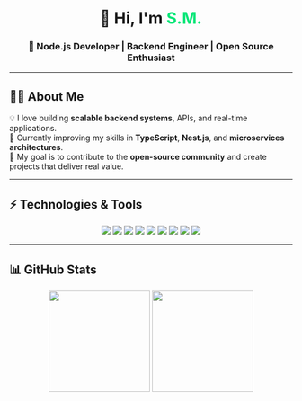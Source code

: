 <!-- Header -->
<h1 align="center">👋 Hi, I'm <span style="color:#00e676;">S.M.</span></h1>
<h3 align="center">🚀 Node.js Developer | Backend Engineer | Open Source Enthusiast</h3>

---

## 🧑‍💻 About Me
💡 I love building **scalable backend systems**, APIs, and real-time applications.  
🌱 Currently improving my skills in **TypeScript**, **Nest.js**, and **microservices architectures**.  
🎯 My goal is to contribute to the **open-source community** and create projects that deliver real value.  

---

## ⚡ Technologies & Tools
<p align="center">
  <img src="https://img.shields.io/badge/Code-JavaScript-F7DF1E?style=for-the-badge&logo=javascript&logoColor=black"/>
  <img src="https://img.shields.io/badge/Code-TypeScript-3178C6?style=for-the-badge&logo=typescript&logoColor=white"/>
  <img src="https://img.shields.io/badge/Backend-Node.js-339933?style=for-the-badge&logo=node.js&logoColor=white"/>
  <img src="https://img.shields.io/badge/Framework-Express-000000?style=for-the-badge&logo=express&logoColor=white"/>
  <img src="https://img.shields.io/badge/Framework-Nest.js-E0234E?style=for-the-badge&logo=nestjs&logoColor=white"/>
  <img src="https://img.shields.io/badge/Database-MongoDB-47A248?style=for-the-badge&logo=mongodb&logoColor=white"/>
  <img src="https://img.shields.io/badge/Database-PostgreSQL-4169E1?style=for-the-badge&logo=postgresql&logoColor=white"/>
  <img src="https://img.shields.io/badge/Tools-Docker-2496ED?style=for-the-badge&logo=docker&logoColor=white"/>
  <img src="https://img.shields.io/badge/Tools-Git-F05032?style=for-the-badge&logo=git&logoColor=white"/>
</p>

---

## 📊 GitHub Stats
<p align="center">
  <img src="https://github-readme-stats.vercel.app/api?username=SM&show_icons=true&theme=tokyonight&hide_border=true" height="180em"/>
  <img src="https://github-readme-stats.vercel.app/api/top-langs/?username=SM&layout=compact&theme=tokyonight&hide_border=true" height="180em"/>
</p>